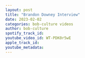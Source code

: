 ```yaml
---
layout: post
title: "Brandon Downey Interview"
date: 2023-02-02
categories: bob-culture videos
author: bob-culture
spotify_track_id: 
youtube_video_id: WT-PDK0r5wE
apple_track_id: 
youtube_metadata: 
---
```

